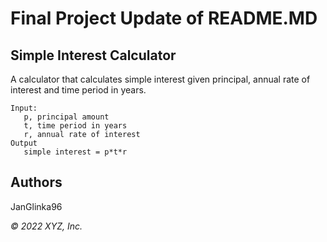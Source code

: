 # Final Project Update of README.MD

## Simple Interest Calculator

A calculator that calculates simple interest given principal, annual rate of interest and time period in years.

```
Input:
   p, principal amount
   t, time period in years
   r, annual rate of interest
Output
   simple interest = p*t*r
```

## Authors 
JanGlinka96

_© 2022 XYZ, Inc._
